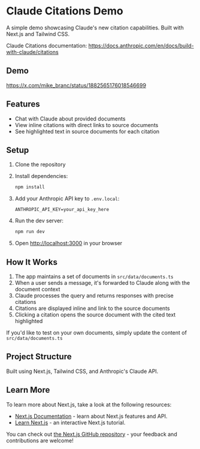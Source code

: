 # Claude Citations Demo

A simple demo showcasing Claude's new citation capabilities. Built with Next.js and Tailwind CSS.

Claude Citations documentation: https://docs.anthropic.com/en/docs/build-with-claude/citations

## Demo
https://x.com/mike_branc/status/1882565176018546699

## Features

- Chat with Claude about provided documents
- View inline citations with direct links to source documents
- See highlighted text in source documents for each citation

## Setup

1. Clone the repository
2. Install dependencies:

   ```bash
   npm install
   ```

3. Add your Anthropic API key to `.env.local`:

   ```
   ANTHROPIC_API_KEY=your_api_key_here
   ```

4. Run the dev server:
   ```bash
   npm run dev
   ```
5. Open [http://localhost:3000](http://localhost:3000) in your browser

## How It Works

1. The app maintains a set of documents in `src/data/documents.ts`
2. When a user sends a message, it's forwarded to Claude along with the document context
3. Claude processes the query and returns responses with precise citations
4. Citations are displayed inline and link to the source documents
5. Clicking a citation opens the source document with the cited text highlighted

If you'd like to test on your own documents, simply update the content of `src/data/documents.ts`

## Project Structure

Built using Next.js, Tailwind CSS, and Anthropic's Claude API.

## Learn More

To learn more about Next.js, take a look at the following resources:

- [Next.js Documentation](https://nextjs.org/docs) - learn about Next.js features and API.
- [Learn Next.js](https://nextjs.org/learn) - an interactive Next.js tutorial.

You can check out [the Next.js GitHub repository](https://github.com/vercel/next.js) - your feedback and contributions are welcome!
